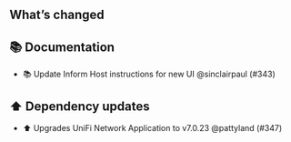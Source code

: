 ## What’s changed

## 📚 Documentation

- 📚 Update Inform Host instructions for new UI @sinclairpaul (#343)

## ⬆️ Dependency updates

- ⬆️ Upgrades UniFi Network Application to v7.0.23 @pattyland (#347)

